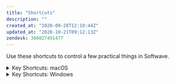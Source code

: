```yaml
---
title: "Shortcuts"
description: ""
created_at: "2020-09-28T12:10:44Z"
updated_at: "2020-10-21T09:12:13Z"
zendesk: 360027491477
---
```


Use these shortcuts to control a few practical things in Softwave.

<details>
<summary>Key Shortcuts: macOS</summary>

![](/src/assets/images/shortcuts_mac.png)

</details>
<details>
<summary>Key Shortcuts: Windows</summary>

![](/src/assets/images/shortcuts_win.png)

</details>
